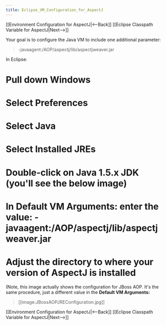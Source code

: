 ```yaml
---
title: Eclipse_VM_Configuration_for_AspectJ
---
```

[[Environment Configuration for AspectJ|<--Back]] [[Eclipse Classpath Variable for AspectJ|Next-->]]

Your goal is to configure the Java VM to include one additional parameter:
> -javaagent:/AOP/aspectj/lib/aspectjweaver.jar

In Eclipse:
# Pull down **Windows**
# Select **Preferences**
# Select **Java**
# Select **Installed JREs**
# Double-click on **Java 1.5.x JDK** (you'll see the below image)
# In **Default VM Arguments:** enter the **value:** -javaagent:/AOP/aspectj/lib/aspectjweaver.jar
# Adjust the directory to where your version of AspectJ is installed
(Note, this image actually shows the configuration for JBoss AOP. It's the same procedure, just a different value in the **Default VM Arguments:**

> [[image:JBossAOPJREConfiguration.jpg]]

[[Environment Configuration for AspectJ|<--Back]] [[Eclipse Classpath Variable for AspectJ|Next-->]]
